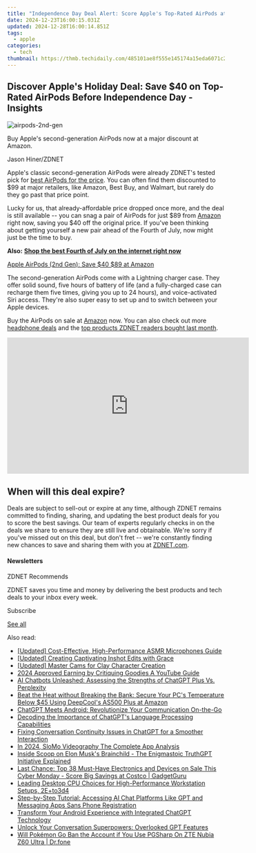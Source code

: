 ```yaml
---
title: "Independence Day Deal Alert: Score Apple's Top-Rated AirPods at a Steal with $40 Off | Insights"
date: 2024-12-23T16:00:15.031Z
updated: 2024-12-28T16:00:14.851Z
tags:
  - apple
categories:
  - tech
thumbnail: https://thmb.techidaily.com/485101ae8f555e145174a15eda6071c25617b2b00c96089d339b8e4537366b75.jpg
---
```


## Discover Apple's Holiday Deal: Save $40 on Top-Rated AirPods Before Independence Day - Insights

![airpods-2nd-gen](https://www.zdnet.com/a/img/resize/f78ef204958463bab37fbab373336a3467a9ef1f/2023/09/10/e2624a38-8a73-4b30-861d-315a640fb28e/airpods-2nd-gen.jpg?auto=webp&width=1280)

Buy Apple's second-generation AirPods now at a major discount at Amazon.

Jason Hiner/ZDNET

Apple's classic second-generation AirPods were already ZDNET's tested pick for [best AirPods for the price](https://www.zdnet.com/article/best-airpods/). You can often find them discounted to $99 at major retailers, like Amazon, Best Buy, and Walmart, but rarely do they go past that price point.

Lucky for us, that already-affordable price dropped once more, and the deal is still available -- you can snag a pair of AirPods for just $89 from [Amazon](https://buy.geni.us/Proxy.ashx?TSID=368250&GR%5FURL=https%3A%2F%2Fwww.amazon.com%2FApple-AirPods-Charging-Latest-Model%2Fdp%2FB07PXGQC1Q%3Ftag%3Dzd-buy-button-20%26ascsubtag%3D%5F%5FCOM%5FCLICK%5FID%5F%5F%7C1f6d5217-9e48-4dc5-983a-0c6b42c3fbdb%7Cdtp&dtb=1) right now, saving you $40 off the original price. If you've been thinking about getting yourself a new pair ahead of the Fourth of July, now might just be the time to buy.

**Also:** [**Shop the best Fourth of July on the internet right now**](https://www.zdnet.com/article/best-4th-of-july-sales-2024-07-02/)

[Apple AirPods (2nd Gen): Save $40 $89 at Amazon](https://buy.geni.us/Proxy.ashx?TSID=368250&GR%5FURL=https%3A%2F%2Fwww.amazon.com%2FApple-AirPods-Charging-Latest-Model%2Fdp%2FB07PXGQC1Q%3Ftag%3Dzd-buy-button-20%26ascsubtag%3D%5F%5FCOM%5FCLICK%5FID%5F%5F%7C1f6d5217-9e48-4dc5-983a-0c6b42c3fbdb%7Cdtp&dtb=1)

The second-generation AirPods come with a Lightning charger case. They offer solid sound, five hours of battery of life (and a fully-charged case can recharge them five times, giving you up to 24 hours), and voice-activated Siri access. They're also super easy to set up and to switch between your Apple devices. 

Buy the AirPods on sale at [Amazon](https://buy.geni.us/Proxy.ashx?TSID=368250&GR%5FURL=https%3A%2F%2Fwww.amazon.com%2FApple-AirPods-Charging-Latest-Model%2Fdp%2FB07PXGQC1Q%3Ftag%3Dzd-buy-button-20%26ascsubtag%3D%5F%5FCOM%5FCLICK%5FID%5F%5F%7C1f6d5217-9e48-4dc5-983a-0c6b42c3fbdb%7Cdtp&dtb=1) now. You can also check out more [headphone deals](https://www.zdnet.com/article/best-headphone-deals/) and the [top products ZDNET readers bought last month](https://www.zdnet.com/home-and-office/the-25-most-popular-products-zdnet-readers-bought-last-month/).

<!-- affiliate ads begin -->
<iframe width="560" height="315" src="https://www.youtube.com/embed/Lp78eFEGwVU?si=-4orJBLvJJrggCJ2" title="YouTube video player" frameborder="0" allow="accelerometer; autoplay; clipboard-write; encrypted-media; gyroscope; picture-in-picture; web-share" referrerpolicy="strict-origin-when-cross-origin" allowfullscreen></iframe>
<!-- affiliate ads end -->

## When will this deal expire?

Deals are subject to sell-out or expire at any time, although ZDNET remains committed to finding, sharing, and updating the best product deals for you to score the best savings. Our team of experts regularly checks in on the deals we share to ensure they are still live and obtainable. We're sorry if you've missed out on this deal, but don't fret -- we're constantly finding new chances to save and sharing them with you at [ZDNET.com](https://www.zdnet.com/). 

#### Newsletters

ZDNET Recommends

ZDNET saves you time and money by delivering the best products and tech deals to your inbox every week.

 Subscribe

[See all](https://www.zdnet.com/newsletters/)

<ins class="adsbygoogle"
     style="display:block"
     data-ad-format="autorelaxed"
     data-ad-client="ca-pub-7571918770474297"
     data-ad-slot="1223367746"></ins>

<ins class="adsbygoogle"
     style="display:block"
     data-ad-client="ca-pub-7571918770474297"
     data-ad-slot="8358498916"
     data-ad-format="auto"
     data-full-width-responsive="true"></ins>

<span class="atpl-alsoreadstyle">Also read:</span>
<div><ul>
<li><a href="https://extra-resources.techidaily.com/updated-cost-effective-high-performance-asmr-microphones-guide/"><u>[Updated] Cost-Effective, High-Performance ASMR Microphones Guide</u></a></li>
<li><a href="https://fox-hovers.techidaily.com/updated-creating-captivating-inshot-edits-with-grace/"><u>[Updated] Creating Captivating Inshot Edits with Grace</u></a></li>
<li><a href="https://fox-links.techidaily.com/updated-master-cams-for-clay-character-creation/"><u>[Updated] Master Cams for Clay Character Creation</u></a></li>
<li><a href="https://youtube-zero.techidaily.com/approved-earning-by-critiquing-goodies-a-youtube-guide/"><u>2024 Approved Earning by Critiquing Goodies A YouTube Guide</u></a></li>
<li><a href="https://tech-haven.techidaily.com/ai-chatbots-unleashed-assessing-the-strengths-of-chatgpt-plus-vs-perplexity/"><u>AI Chatbots Unleashed: Assessing the Strengths of ChatGPT Plus Vs. Perplexity</u></a></li>
<li><a href="https://hardware-tips.techidaily.com/beat-the-heat-without-breaking-the-bank-secure-your-pcs-temperature-below-45-using-deepcools-as500-plus-at-amazon/"><u>Beat the Heat without Breaking the Bank: Secure Your PC's Temperature Below $45 Using DeepCool's AS500 Plus at Amazon</u></a></li>
<li><a href="https://tech-haven.techidaily.com/1721913990299-chatgpt-meets-android-revolutionize-your-communication-on-the-go/"><u>ChatGPT Meets Android: Revolutionize Your Communication On-the-Go</u></a></li>
<li><a href="https://tech-haven.techidaily.com/decoding-the-importance-of-chatgpts-language-processing-capabilities/"><u>Decoding the Importance of ChatGPT's Language Processing Capabilities</u></a></li>
<li><a href="https://tech-haven.techidaily.com/fixing-conversation-continuity-issues-in-chatgpt-for-a-smoother-interaction/"><u>Fixing Conversation Continuity Issues in ChatGPT for a Smoother Interaction</u></a></li>
<li><a href="https://extra-guidance.techidaily.com/in-2024-slomo-videography-the-complete-app-analysis/"><u>In 2024, SloMo Videography The Complete App Analysis</u></a></li>
<li><a href="https://tech-haven.techidaily.com/1721880710110-inside-scoop-on-elon-musks-brainchild-the-enigmastoic-truthgpt-initiative-explained/"><u>Inside Scoop on Elon Musk's Brainchild - The Enigmastoic TruthGPT Initiative Explained</u></a></li>
<li><a href="https://hardware-help.techidaily.com/last-chance-top-38-must-have-electronics-and-devices-on-sale-this-cyber-monday-score-big-savings-at-costco-gadgetguru/"><u>Last Chance: Top 38 Must-Have Electronics and Devices on Sale This Cyber Monday - Score Big Savings at Costco | GadgetGuru</u></a></li>
<li><a href="https://hardware-tips.techidaily.com/leading-desktop-cpu-choices-for-high-performance-workstation-setups-2eplusto3d4/"><u>Leading Desktop CPU Choices for High-Performance Workstation Setups, 2E+to3d4</u></a></li>
<li><a href="https://tech-haven.techidaily.com/step-by-step-tutorial-accessing-ai-chat-platforms-like-gpt-and-messaging-apps-sans-phone-registration/"><u>Step-by-Step Tutorial: Accessing AI Chat Platforms Like GPT and Messaging Apps Sans Phone Registration</u></a></li>
<li><a href="https://tech-haven.techidaily.com/transform-your-android-experience-with-integrated-chatgpt-technology/"><u>Transform Your Android Experience with Integrated ChatGPT Technology</u></a></li>
<li><a href="https://tech-haven.techidaily.com/unlock-your-conversation-superpowers-overlooked-gpt-features/"><u>Unlock Your Conversation Superpowers: Overlooked GPT Features</u></a></li>
<li><a href="https://android-pokemon-go.techidaily.com/will-pokemon-go-ban-the-account-if-you-use-pgsharp-on-zte-nubia-z60-ultra-drfone-by-drfone-virtual-android/"><u>Will Pokémon Go Ban the Account if You Use PGSharp On ZTE Nubia Z60 Ultra | Dr.fone</u></a></li>
</ul></div>

